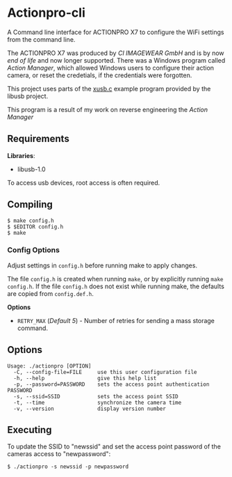 # Actionpro-cli
A Command line interface for ACTIONPRO X7 to configure the WiFi settings from the command line.

The ACTIONPRO X7 was produced by _CI IMAGEWEAR GmbH_ and is by now _end of life_ and now longer
supported. There was a Windows program called _Action Manager_, which allowed Windows users to
configure their action camera, or reset the credetials, if the credentials were forgotten.

This project uses parts of the [xusb.c](https://github.com/libusb/libusb/blob/master/examples/xusb.c)
example program provided by the libusb project.

This program is a result of my work on reverse engineering the _Action Manager_


## Requirements

**Libraries**:

  * libusb-1.0

To access usb devices, root access is often required.


## Compiling

```
$ make config.h
$ $EDITOR config.h
$ make
```


### Config Options

Adjust settings in `config.h` before running make to apply changes.

The file `config.h` is created when running `make`, or by explicitly running `make config.h`.
If the file `config.h` does not exist while running make, the defaults are copied from `config.def.h`.

**Options**
  - `RETRY_MAX` (_Default 5_) - Number of retries for sending a mass storage command.


## Options

```
Usage: ./actionpro [OPTION]
  -C, --config-file=FILE     use this user configuration file
  -h, --help                 give this help list
  -p, --password=PASSWORD    sets the access point authentication PASSWORD
  -s, --ssid=SSID            sets the access point SSID
  -t, --time                 synchronize the camera time
  -v, --version              display version number
```


## Executing

To update the SSID to "newssid" and set the access point password of the cameras access
to "newpassword":

```
$ ./actionpro -s newssid -p newpassword
```
